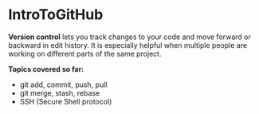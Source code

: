 # IntroToGitHub

**Version control** lets you track changes to your code and move forward or backward in edit history. It is especially helpful when multiple people are working on different parts of the same project.

**Topics covered so far:**
- git add, commit, push, pull 
- git merge, stash, rebase
- SSH (Secure Shell protocol)
